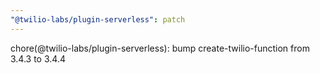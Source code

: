 ```yaml
---
"@twilio-labs/plugin-serverless": patch
---
```


chore(@twilio-labs/plugin-serverless): bump create-twilio-function from 3.4.3 to 3.4.4
